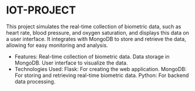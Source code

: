 # IOT-PROJECT
This project simulates the real-time collection of biometric data, such as heart rate, blood pressure, and oxygen saturation, and displays this data on a user interface. It integrates with MongoDB to store and retrieve the data, allowing for easy monitoring and analysis.

* Features:
	Real-time collection of biometric data.
	Data storage in MongoDB.
	User interface to visualize the data.
* Technologies Used:
	Flask: For creating the web application.
	MongoDB: For storing and retrieving real-time biometric data.
	Python: For backend data processing.
